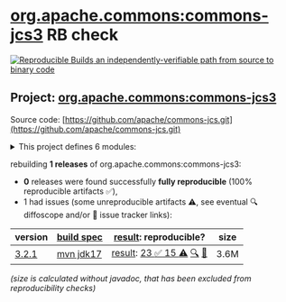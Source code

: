[org.apache.commons:commons-jcs3](https://central.sonatype.com/artifact/org.apache.commons/commons-jcs3/versions) RB check
=======

[![Reproducible Builds](https://reproducible-builds.org/images/logos/rb.svg) an independently-verifiable path from source to binary code](https://reproducible-builds.org/)

## Project: [org.apache.commons:commons-jcs3](https://central.sonatype.com/artifact/org.apache.commons/commons-jcs3/versions)

Source code: [https://github.com/apache/commons-jcs.git](https://github.com/apache/commons-jcs.git)

<details><summary>This project defines 6 modules:</summary>

* [org.apache.commons:commons-jcs3](https://central.sonatype.com/artifact/org.apache.commons/commons-jcs3/3.2.1)
* [org.apache.commons:commons-jcs3-core](https://central.sonatype.com/artifact/org.apache.commons/commons-jcs3-core/3.2.1)
* [org.apache.commons:commons-jcs3-jcache](https://central.sonatype.com/artifact/org.apache.commons/commons-jcs3-jcache/3.2.1)
* [org.apache.commons:commons-jcs3-jcache-extras](https://central.sonatype.com/artifact/org.apache.commons/commons-jcs3-jcache-extras/3.2.1)
* [org.apache.commons:commons-jcs3-jcache-openjpa](https://central.sonatype.com/artifact/org.apache.commons/commons-jcs3-jcache-openjpa/3.2.1)
* [org.apache.commons:commons-jcs3-jcache-tck](https://central.sonatype.com/artifact/org.apache.commons/commons-jcs3-jcache-tck/3.2.1)
</details>

rebuilding **1 releases** of org.apache.commons:commons-jcs3:
- **0** releases were found successfully **fully reproducible** (100% reproducible artifacts :white_check_mark:),
- 1 had issues (some unreproducible artifacts :warning:, see eventual :mag: diffoscope and/or :memo: issue tracker links):

| version | [build spec](/BUILDSPEC.md) | [result](https://reproducible-builds.org/docs/jvm/): reproducible? | size |
| -- | --------- | ------ | -- |
| [3.2.1](https://central.sonatype.com/artifact/org.apache.commons/commons-jcs3/3.2.1/pom) | [mvn jdk17](commons-jcs3-3.2.1.buildspec) | [result](commons-jcs3-3.2.1.buildinfo): [23 :white_check_mark:  15 :warning:](commons-jcs3-3.2.1.buildcompare) [:mag:](commons-jcs3-3.2.1.diffoscope) [:memo:](https://github.com/apache/commons-jcs/commit/61661616d8cb586bc41c0bea5cd3a206ba0ec94d) | 3.6M |

<i>(size is calculated without javadoc, that has been excluded from reproducibility checks)</i>
